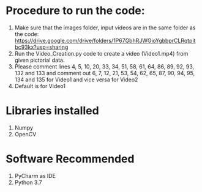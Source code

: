 # Procedure to run the code:

1. Make sure that the images folder, input videos are in the same folder as the code: https://drive.google.com/drive/folders/1P67GbhRJWGjoYgbbprCLRqtpitbc93kx?usp=sharing
2. Run the Video_Creation.py code to create a video (Video1.mp4) from given pictorial data. 
3. Please comment lines 4, 5, 10, 20, 33, 34, 51, 58, 61, 64, 86, 89, 92, 93, 132 and 133 and comment out 6, 7, 12, 21, 53, 54, 62, 65, 87, 90, 94, 95, 134 and 135 for Video1 and vice versa for Video2
4. Default is for Video1

# Libraries installed

1. Numpy
2. OpenCV

# Software Recommended

1. PyCharm as IDE
2. Python 3.7
